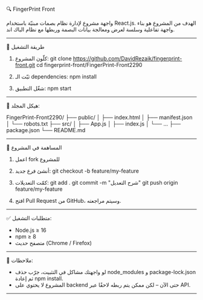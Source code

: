 🔍 FingerPrint Front

واجهة مشروع لإدارة نظام بصمات مبنيّة باستخدام React.js.
الهدف من المشروع هو بناء واجهة تفاعلية وسلسة لعرض ومعالجة بيانات البصمة وربطها مع نظام الباك اند.

---

🚀 طريقة التشغيل

1. كلّون المشروع:
git clone https://github.com/DavidRezaik/fingerprint-front.git
cd fingerprint-front/FingerPrint-Front2290

2. ثبّت الـ dependencies:
npm install

3. شغّل التطبيق:
npm start

---

📁 هيكل المجلد:

FingerPrint-Front2290/
├── public/
│   ├── index.html
│   ├── manifest.json
│   └── robots.txt
├── src/
│   ├── App.js
│   ├── index.js
│   └── ...
├── package.json
└── README.md

---

🤝 المساهمة في المشروع

1. اعمل fork للمشروع
2. أنشئ فرع جديد:
git checkout -b feature/my-feature

3. كمّت التعديلات:
git add .
git commit -m "شرح التعديل"
git push origin feature/my-feature

4. افتح Pull Request من GitHub، وسيتم مراجعته.

---

✅ متطلبات التشغيل:
- Node.js ≥ 16
- npm ≥ 8
- متصفح حديث (Chrome / Firefox)

---

🧠 ملاحظات:
- لو واجهتك مشاكل في التثبيت، جرّب حذف node_modules و package-lock.json ثم إعادة npm install.
- المشروع لا يحتوي على backend حتى الآن – لكن ممكن يتم ربطه لاحقًا عبر API.

---
